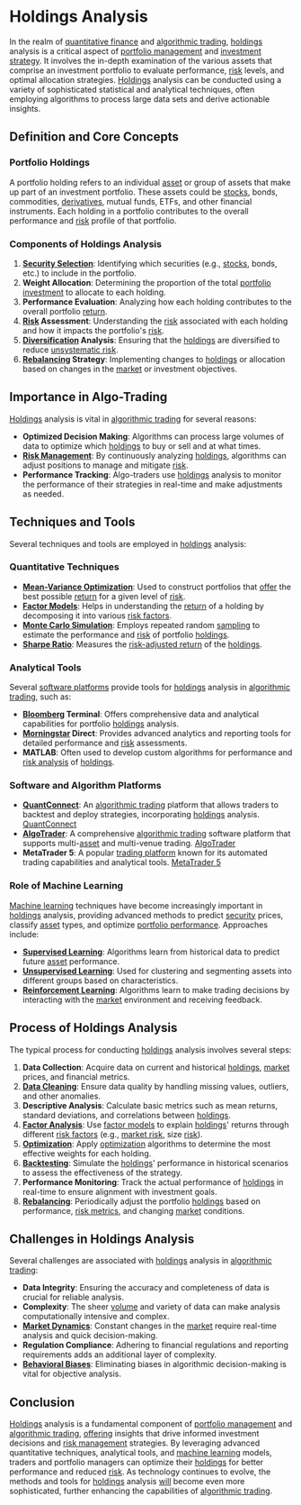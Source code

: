 # Holdings Analysis

In the realm of [quantitative finance](../q/quantitative_finance.md) and [algorithmic trading](../a/algorithmic_trading.md), [holdings](../h/holdings.md) analysis is a critical aspect of [portfolio management](../p/portfolio_management.md) and [investment strategy](../i/investment_strategy.md). It involves the in-depth examination of the various assets that comprise an investment portfolio to evaluate performance, [risk](../r/risk.md) levels, and optimal allocation strategies. [Holdings](../h/holdings.md) analysis can be conducted using a variety of sophisticated statistical and analytical techniques, often employing algorithms to process large data sets and derive actionable insights.

## Definition and Core Concepts

### Portfolio Holdings
A portfolio holding refers to an individual [asset](../a/asset.md) or group of assets that make up part of an investment portfolio. These assets could be [stocks](../s/stock.md), bonds, commodities, [derivatives](../d/derivatives.md), mutual funds, ETFs, and other financial instruments. Each holding in a portfolio contributes to the overall performance and [risk](../r/risk.md) profile of that portfolio.

### Components of Holdings Analysis

1. **[Security Selection](../s/security_selection.md)**: Identifying which securities (e.g., [stocks](../s/stock.md), bonds, etc.) to include in the portfolio.
2. **Weight Allocation**: Determining the proportion of the total [portfolio investment](../p/portfolio_investment.md) to allocate to each holding.
3. **Performance Evaluation**: Analyzing how each holding contributes to the overall portfolio [return](../r/return.md).
4. **[Risk](../r/risk.md) Assessment**: Understanding the [risk](../r/risk.md) associated with each holding and how it impacts the portfolio's [risk](../r/risk.md).
5. **[Diversification](../d/diversification.md) Analysis**: Ensuring that the [holdings](../h/holdings.md) are diversified to reduce [unsystematic risk](../u/unsystematic_risk.md).
6. **[Rebalancing](../r/rebalancing.md) Strategy**: Implementing changes to [holdings](../h/holdings.md) or allocation based on changes in the [market](../m/market.md) or investment objectives.

## Importance in Algo-Trading

[Holdings](../h/holdings.md) analysis is vital in [algorithmic trading](../a/algorithmic_trading.md) for several reasons:

- **Optimized Decision Making**: Algorithms can process large volumes of data to optimize which [holdings](../h/holdings.md) to buy or sell and at what times.
- **[Risk Management](../r/risk_management.md)**: By continuously analyzing [holdings](../h/holdings.md), algorithms can adjust positions to manage and mitigate [risk](../r/risk.md).
- **Performance Tracking**: Algo-traders use [holdings](../h/holdings.md) analysis to monitor the performance of their strategies in real-time and make adjustments as needed.

## Techniques and Tools

Several techniques and tools are employed in [holdings](../h/holdings.md) analysis:

### Quantitative Techniques

- **[Mean-Variance Optimization](../m/mean-variance_optimization.md)**: Used to construct portfolios that [offer](../o/offer.md) the best possible [return](../r/return.md) for a given level of [risk](../r/risk.md).
- **[Factor Models](../f/factor_models.md)**: Helps in understanding the [return](../r/return.md) of a holding by decomposing it into various [risk factors](../r/risk_factors_in_trading.md).
- **[Monte Carlo Simulation](../m/monte_carlo_simulation.md)**: Employs repeated random [sampling](../s/sampling.md) to estimate the performance and [risk](../r/risk.md) of portfolio [holdings](../h/holdings.md).
- **[Sharpe Ratio](../s/sharpe_ratio.md)**: Measures the [risk-adjusted return](../r/risk-adjusted_return.md) of the [holdings](../h/holdings.md).

### Analytical Tools

Several [software platforms](../s/software_platforms_for_trading.md) provide tools for [holdings](../h/holdings.md) analysis in [algorithmic trading](../a/algorithmic_trading.md), such as:

- **[Bloomberg](../b/bloomberg.md) Terminal**: Offers comprehensive data and analytical capabilities for portfolio [holdings](../h/holdings.md) analysis.
- **[Morningstar](../m/morningstar.md) Direct**: Provides advanced analytics and reporting tools for detailed performance and [risk](../r/risk.md) assessments.
- **MATLAB**: Often used to develop custom algorithms for performance and [risk analysis](../r/risk_analysis.md) of [holdings](../h/holdings.md).

### Software and Algorithm Platforms

- **[QuantConnect](../q/quantconnect.md)**: An [algorithmic trading](../a/algorithmic_trading.md) platform that allows traders to backtest and deploy strategies, incorporating [holdings](../h/holdings.md) analysis.
   [QuantConnect](https://www.quantconnect.com/)
- **[AlgoTrader](../a/algotrader.md)**: A comprehensive [algorithmic trading](../a/algorithmic_trading.md) software platform that supports multi-[asset](../a/asset.md) and multi-venue trading.
   [AlgoTrader](https://www.algotrader.com/)
- **MetaTrader 5**: A popular [trading platform](../t/trading_platform.md) known for its automated trading capabilities and analytical tools.
   [MetaTrader 5](https://www.metatrader5.com/)

### Role of Machine Learning

[Machine learning](../m/machine_learning.md) techniques have become increasingly important in [holdings](../h/holdings.md) analysis, providing advanced methods to predict [security](../s/security.md) prices, classify [asset](../a/asset.md) types, and optimize [portfolio performance](../p/portfolio_performance.md). Approaches include:

- **[Supervised Learning](../s/supervised_learning.md)**: Algorithms learn from historical data to predict future [asset](../a/asset.md) performance.
- **[Unsupervised Learning](../u/unsupervised_learning.md)**: Used for clustering and segmenting assets into different groups based on characteristics.
- **[Reinforcement Learning](../r/reinforcement_learning.md)**: Algorithms learn to make trading decisions by interacting with the [market](../m/market.md) environment and receiving feedback.

## Process of Holdings Analysis

The typical process for conducting [holdings](../h/holdings.md) analysis involves several steps:

1. **Data Collection**: Acquire data on current and historical [holdings](../h/holdings.md), [market](../m/market.md) prices, and financial metrics.
2. **[Data Cleaning](../d/data_cleaning.md)**: Ensure data quality by handling missing values, outliers, and other anomalies.
3. **Descriptive Analysis**: Calculate basic metrics such as mean returns, standard deviations, and correlations between [holdings](../h/holdings.md).
4. **[Factor Analysis](../f/factor_analysis.md)**: Use [factor models](../f/factor_models.md) to explain [holdings](../h/holdings.md)' returns through different [risk factors](../r/risk_factors_in_trading.md) (e.g., [market risk](../m/market_risk.md), size [risk](../r/risk.md)).
5. **[Optimization](../o/optimization.md)**: Apply [optimization](../o/optimization.md) algorithms to determine the most effective weights for each holding.
6. **[Backtesting](../b/backtesting.md)**: Simulate the [holdings](../h/holdings.md)' performance in historical scenarios to assess the effectiveness of the strategy.
7. **Performance Monitoring**: Track the actual performance of [holdings](../h/holdings.md) in real-time to ensure alignment with investment goals.
8. **[Rebalancing](../r/rebalancing.md)**: Periodically adjust the portfolio [holdings](../h/holdings.md) based on performance, [risk metrics](../r/risk_metrics.md), and changing [market](../m/market.md) conditions.

## Challenges in Holdings Analysis

Several challenges are associated with [holdings](../h/holdings.md) analysis in [algorithmic trading](../a/algorithmic_trading.md):

- **Data Integrity**: Ensuring the accuracy and completeness of data is crucial for reliable analysis.
- **Complexity**: The sheer [volume](../v/volume.md) and variety of data can make analysis computationally intensive and complex.
- **[Market Dynamics](../m/market_dynamics.md)**: Constant changes in the [market](../m/market.md) require real-time analysis and quick decision-making.
- **Regulation Compliance**: Adhering to financial regulations and reporting requirements adds an additional layer of complexity.
- **[Behavioral Biases](../b/behavioral_biases_in_trading.md)**: Eliminating biases in algorithmic decision-making is vital for objective analysis.

## Conclusion

[Holdings](../h/holdings.md) analysis is a fundamental component of [portfolio management](../p/portfolio_management.md) and [algorithmic trading](../a/algorithmic_trading.md), [offering](../o/offering.md) insights that drive informed investment decisions and [risk management](../r/risk_management.md) strategies. By leveraging advanced quantitative techniques, analytical tools, and [machine learning](../m/machine_learning.md) models, traders and portfolio managers can optimize their [holdings](../h/holdings.md) for better performance and reduced [risk](../r/risk.md). As technology continues to evolve, the methods and tools for [holdings](../h/holdings.md) analysis [will](../w/will.md) become even more sophisticated, further enhancing the capabilities of [algorithmic trading](../a/algorithmic_trading.md).